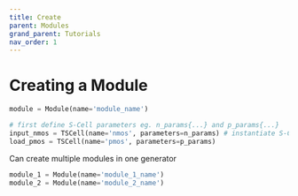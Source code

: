 ```yaml
---
title: Create
parent: Modules
grand_parent: Tutorials
nav_order: 1
---
```



# Creating a Module


```python
module = Module(name='module_name')
```


```python
# first define S-Cell parameters eg. n_params{...} and p_params{...}
input_nmos = TSCell(name='nmos', parameters=n_params) # instantiate S-Cells
load_pmos = TSCell(name='pmos', parameters=p_params)
```

Can create multiple modules in one generator

```python
module_1 = Module(name='module_1_name')
module_2 = Module(name='module_2_name')

```